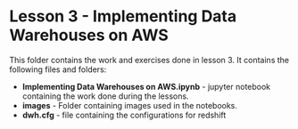 # Lesson 3 - Implementing Data Warehouses on AWS

This folder contains the work and exercises done in lesson 3. It contains the following files and folders:
* **Implementing Data Warehouses on AWS.ipynb** - jupyter notebook containing the work done during the lessons.
* **images** - Folder containing images used in the notebooks.
* **dwh.cfg** - file containing the configurations for redshift